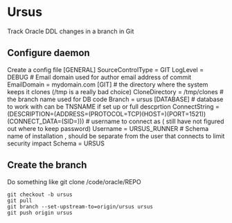 # Ursus
Track Oracle DDL changes in a branch in Git

## Configure daemon
Create a config file 
    [GENERAL]
    SourceControlType = GIT
    LogLevel = DEBUG
    # Email domain used for author email address of commit 
    EmailDomain = mydomain.com
    [GIT]
    # the directory where the system keeps it clones (/tmp is a really bad choice)
    CloneDirectory = /tmp/clones
    # the branch name used for DB code
    Branch = ursus
    [DATABASE]
    # database to work with can be TNSNAME if set up or full descprtion
    ConnectString = (DESCRIPTION=(ADDRESS=(PROTOCOL=TCP)(HOST=<dbhostname>)(PORT=1521))(CONNECT_DATA=(SID=<dbsid>)))
    # username to connect as ( still have not figured out where to keep password)
    Username = URSUS_RUNNER
    # Schema name of installation , should be separate from the user that connects to limit security impact
    Schema = URSUS


## Create the branch 
Do something like 
    git clone /code/oracle/REPO

    git checkout -b ursus
    git pull
    git branch --set-upstream-to=origin/ursus ursus
    git push origin ursus
